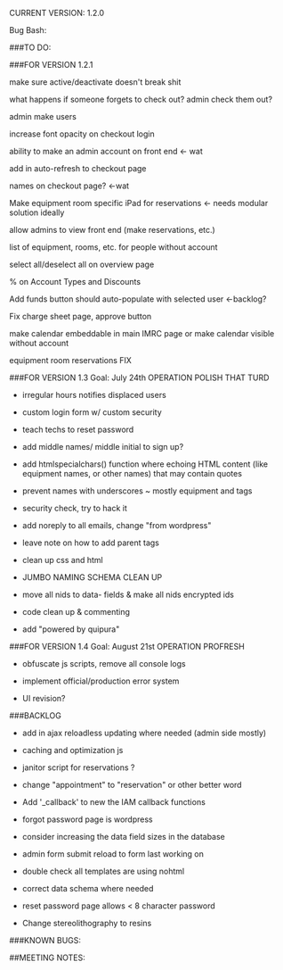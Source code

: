 CURRENT VERSION: 1.2.0

Bug Bash:


###TO DO:

###FOR VERSION 1.2.1 

make sure active/deactivate doesn't break shit

what happens if someone forgets to check out? admin check them out?

admin make users

increase font opacity on checkout login

ability to make an admin account on front end <- wat

add in auto-refresh to checkout page

names on checkout page? <-wat

Make equipment room specific iPad for reservations <- needs modular solution ideally

allow admins to view front end (make reservations, etc.)

list of equipment, rooms, etc. for people without account

select all/deselect all on overview page

% on Account Types and Discounts

Add funds button should auto-populate with selected user <-backlog?

Fix charge sheet page, approve button

make calendar embeddable in main IMRC page or make calendar visible without account

equipment room reservations FIX

###FOR VERSION 1.3 Goal: July 24th OPERATION POLISH THAT TURD

- irregular hours notifies displaced users

- custom login form w/ custom security

- teach techs to reset password

- add middle names/ middle initial to sign up?

- add htmlspecialchars() function where echoing HTML content (like equipment names, or other names) that may contain quotes

- prevent names with underscores ~ mostly equipment and tags

- security check, try to hack it

- add noreply to all emails, change "from wordpress"

- leave note on how to add parent tags

- clean up css and html 

- JUMBO NAMING SCHEMA CLEAN UP

- move all nids to data- fields & make all nids encrypted ids

- code clean up & commenting 

- add "powered by quipura"

###FOR VERSION 1.4 Goal: August 21st OPERATION PROFRESH

- obfuscate js scripts, remove all console logs

- implement official/production error system 

- UI revision?

###BACKLOG

- add in ajax reloadless updating where needed (admin side mostly)

- caching and optimization js

- janitor script for reservations ?

- change "appointment" to "reservation" or other better word

- Add '_callback' to new the IAM callback functions 

- forgot password page is wordpress 

- consider increasing the data field sizes in the database 

- admin form submit reload to form last working on 

- double check all templates are using nohtml 

- correct data schema where needed 

- reset password page allows < 8 character password 

- Change stereolithography to resins 

###KNOWN BUGS:


##MEETING NOTES:

